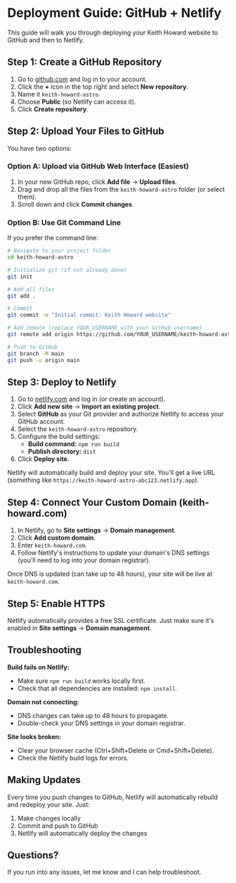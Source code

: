 # Deployment Guide: GitHub + Netlify

This guide will walk you through deploying your Keith Howard website to GitHub and then to Netlify.

## Step 1: Create a GitHub Repository

1. Go to [github.com](https://github.com) and log in to your account.
2. Click the **+** icon in the top right and select **New repository**.
3. Name it `keith-howard-astro`.
4. Choose **Public** (so Netlify can access it).
5. Click **Create repository**.

## Step 2: Upload Your Files to GitHub

You have two options:

### Option A: Upload via GitHub Web Interface (Easiest)

1. In your new GitHub repo, click **Add file** → **Upload files**.
2. Drag and drop all the files from the `keith-howard-astro` folder (or select them).
3. Scroll down and click **Commit changes**.

### Option B: Use Git Command Line

If you prefer the command line:

```bash
# Navigate to your project folder
cd keith-howard-astro

# Initialize git (if not already done)
git init

# Add all files
git add .

# Commit
git commit -m "Initial commit: Keith Howard website"

# Add remote (replace YOUR_USERNAME with your GitHub username)
git remote add origin https://github.com/YOUR_USERNAME/keith-howard-astro.git

# Push to GitHub
git branch -M main
git push -u origin main
```

## Step 3: Deploy to Netlify

1. Go to [netlify.com](https://netlify.com) and log in (or create an account).
2. Click **Add new site** → **Import an existing project**.
3. Select **GitHub** as your Git provider and authorize Netlify to access your GitHub account.
4. Select the `keith-howard-astro` repository.
5. Configure the build settings:
   - **Build command:** `npm run build`
   - **Publish directory:** `dist`
6. Click **Deploy site**.

Netlify will automatically build and deploy your site. You'll get a live URL (something like `https://keith-howard-astro-abc123.netlify.app`).

## Step 4: Connect Your Custom Domain (keith-howard.com)

1. In Netlify, go to **Site settings** → **Domain management**.
2. Click **Add custom domain**.
3. Enter `keith-howard.com`.
4. Follow Netlify's instructions to update your domain's DNS settings (you'll need to log into your domain registrar).

Once DNS is updated (can take up to 48 hours), your site will be live at `keith-howard.com`.

## Step 5: Enable HTTPS

Netlify automatically provides a free SSL certificate. Just make sure it's enabled in **Site settings** → **Domain management**.

## Troubleshooting

**Build fails on Netlify:**
- Make sure `npm run build` works locally first.
- Check that all dependencies are installed: `npm install`.

**Domain not connecting:**
- DNS changes can take up to 48 hours to propagate.
- Double-check your DNS settings in your domain registrar.

**Site looks broken:**
- Clear your browser cache (Ctrl+Shift+Delete or Cmd+Shift+Delete).
- Check the Netlify build logs for errors.

## Making Updates

Every time you push changes to GitHub, Netlify will automatically rebuild and redeploy your site. Just:

1. Make changes locally
2. Commit and push to GitHub
3. Netlify will automatically deploy the changes

## Questions?

If you run into any issues, let me know and I can help troubleshoot.

